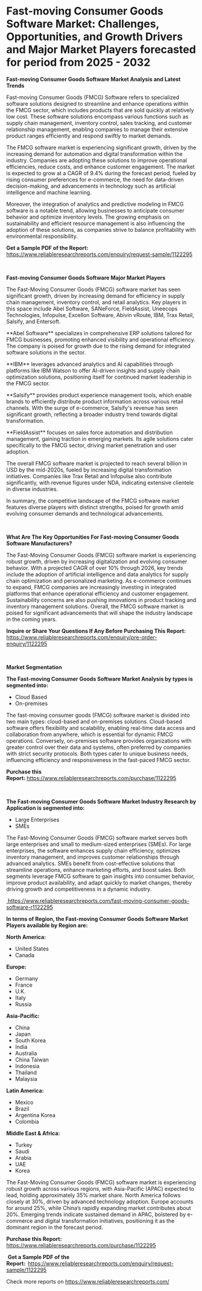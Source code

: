 <p><h1>Fast-moving Consumer Goods Software Market: Challenges, Opportunities, and Growth Drivers and Major Market Players forecasted for period from 2025 - 2032</h1></p><p><strong>Fast-moving Consumer Goods Software Market Analysis and Latest Trends</strong></p>
<p><p>Fast-moving Consumer Goods (FMCG) Software refers to specialized software solutions designed to streamline and enhance operations within the FMCG sector, which includes products that are sold quickly at relatively low cost. These software solutions encompass various functions such as supply chain management, inventory control, sales tracking, and customer relationship management, enabling companies to manage their extensive product ranges efficiently and respond swiftly to market demands.</p><p>The FMCG software market is experiencing significant growth, driven by the increasing demand for automation and digital transformation within the industry. Companies are adopting these solutions to improve operational efficiencies, reduce costs, and enhance customer engagement. The market is expected to grow at a CAGR of 9.4% during the forecast period, fueled by rising consumer preferences for e-commerce, the need for data-driven decision-making, and advancements in technology such as artificial intelligence and machine learning.</p><p>Moreover, the integration of analytics and predictive modeling in FMCG software is a notable trend, allowing businesses to anticipate consumer behavior and optimize inventory levels. The growing emphasis on sustainability and efficient resource management is also influencing the adoption of these solutions, as companies strive to balance profitability with environmental responsibility.</p></p>
<p><strong>Get a Sample PDF of the Report:&nbsp;</strong> <a href="https://www.reliableresearchreports.com/enquiry/request-sample/1122295?utm_campaign=3084&utm_medium=2&utm_source=Github&utm_content=ia&utm_term=04042025&utm_id=fast-moving-consumer-goods-software">https://www.reliableresearchreports.com/enquiry/request-sample/1122295</a></p>
<p>&nbsp;</p>
<p><strong>Fast-moving Consumer Goods Software Major Market Players</strong></p>
<p><p>The Fast-Moving Consumer Goods (FMCG) software market has seen significant growth, driven by increasing demand for efficiency in supply chain management, inventory control, and retail analytics. Key players in this space include Abel Software, SANeForce, FieldAssist, Uneecops Technologies, Infopulse, Excellon Software, Abivin vRoute, IBM, Trax Retail, Salsify, and Entersoft.</p><p>**Abel Software** specializes in comprehensive ERP solutions tailored for FMCG businesses, promoting enhanced visibility and operational efficiency. The company is poised for growth due to the rising demand for integrated software solutions in the sector.</p><p>**IBM** leverages advanced analytics and AI capabilities through platforms like IBM Watson to offer AI-driven insights and supply chain optimization solutions, positioning itself for continued market leadership in the FMCG sector.</p><p>**Salsify** provides product experience management tools, which enable brands to efficiently distribute product information across various retail channels. With the surge of e-commerce, Salsify's revenue has seen significant growth, reflecting a broader industry trend towards digital transformation.</p><p>**FieldAssist** focuses on sales force automation and distribution management, gaining traction in emerging markets. Its agile solutions cater specifically to the FMCG sector, driving market penetration and user adoption.</p><p>The overall FMCG software market is projected to reach several billion in USD by the mid-2020s, fueled by increasing digital transformation initiatives. Companies like Trax Retail and Infopulse also contribute significantly, with revenue figures under NDA, indicating extensive clientele in diverse industries.</p><p>In summary, the competitive landscape of the FMCG software market features diverse players with distinct strengths, poised for growth amid evolving consumer demands and technological advancements.</p></p>
<p>&nbsp;</p>
<p><strong>What Are The Key Opportunities For Fast-moving Consumer Goods Software Manufacturers?</strong></p>
<p><p>The Fast-Moving Consumer Goods (FMCG) software market is experiencing robust growth, driven by increasing digitalization and evolving consumer behavior. With a projected CAGR of over 10% through 2026, key trends include the adoption of artificial intelligence and data analytics for supply chain optimization and personalized marketing. As e-commerce continues to expand, FMCG companies are increasingly investing in integrated platforms that enhance operational efficiency and customer engagement. Sustainability concerns are also pushing innovations in product tracking and inventory management solutions. Overall, the FMCG software market is poised for significant advancements that will shape the industry landscape in the coming years.</p></p>
<p><strong>Inquire or Share Your Questions If Any Before Purchasing This Report:</strong> <a href="https://www.reliableresearchreports.com/enquiry/pre-order-enquiry/1122295?utm_campaign=3084&utm_medium=2&utm_source=Github&utm_content=ia&utm_term=04042025&utm_id=fast-moving-consumer-goods-software">https://www.reliableresearchreports.com/enquiry/pre-order-enquiry/1122295</a></p>
<p>&nbsp;</p>
<p><strong>Market Segmentation</strong></p>
<p><strong>The Fast-moving Consumer Goods Software Market Analysis by types is segmented into:</strong></p>
<p><ul><li>Cloud Based</li><li>On-premises</li></ul></p>
<p><p>The fast-moving consumer goods (FMCG) software market is divided into two main types: cloud-based and on-premises solutions. Cloud-based software offers flexibility and scalability, enabling real-time data access and collaboration from anywhere, which is essential for dynamic FMCG operations. Conversely, on-premises software provides organizations with greater control over their data and systems, often preferred by companies with strict security protocols. Both types cater to unique business needs, influencing efficiency and responsiveness in the fast-paced FMCG sector.</p></p>
<p><strong>Purchase this Report:&nbsp;</strong><a href="https://www.reliableresearchreports.com/purchase/1122295?utm_campaign=3084&utm_medium=2&utm_source=Github&utm_content=ia&utm_term=04042025&utm_id=fast-moving-consumer-goods-software">https://www.reliableresearchreports.com/purchase/1122295</a></p>
<p>&nbsp;</p>
<p><strong>The Fast-moving Consumer Goods Software Market Industry Research by Application is segmented into:</strong></p>
<p><ul><li>Large Enterprises</li><li>SMEs</li></ul></p>
<p><p>The Fast-Moving Consumer Goods (FMCG) software market serves both large enterprises and small to medium-sized enterprises (SMEs). For large enterprises, the software enhances supply chain efficiency, optimizes inventory management, and improves customer relationships through advanced analytics. SMEs benefit from cost-effective solutions that streamline operations, enhance marketing efforts, and boost sales. Both segments leverage FMCG software to gain insights into consumer behavior, improve product availability, and adapt quickly to market changes, thereby driving growth and competitiveness in a dynamic industry.</p></p>
<p><a href="https://www.reliableresearchreports.com/fast-moving-consumer-goods-software-r1122295?utm_campaign=3084&utm_medium=2&utm_source=Github&utm_content=ia&utm_term=04042025&utm_id=fast-moving-consumer-goods-software">&nbsp;https://www.reliableresearchreports.com/fast-moving-consumer-goods-software-r1122295</a></p>
<p><strong>In terms of Region, the Fast-moving Consumer Goods Software Market Players available by Region are:</strong></p>
<p>
    <p> <strong> North America: </strong>
        <ul>
            <li>United States</li>
            <li>Canada</li>
        </ul>
        </p> 
    <p> <strong> Europe: </strong>
        <ul>
            <li>Germany</li>
            <li>France</li>
            <li>U.K.</li>
            <li>Italy</li>
            <li>Russia</li>
        </ul>
        </p> 
    <p> <strong> Asia-Pacific: </strong>
        <ul>
            <li>China</li>
            <li>Japan</li>
            <li>South Korea</li>
            <li>India</li>
            <li>Australia</li>
            <li>China Taiwan</li>
            <li>Indonesia</li>
            <li>Thailand</li>
            <li>Malaysia</li>
        </ul>
        </p> 
    <p> <strong> Latin America: </strong>
        <ul>
            <li>Mexico</li>
            <li>Brazil</li>
            <li>Argentina Korea</li>
            <li>Colombia</li>
        </ul>
        </p> 
    <p> <strong> Middle East & Africa: </strong>
        <ul>
            <li>Turkey</li>
            <li>Saudi</li>
            <li>Arabia</li>
            <li>UAE</li>
            <li>Korea</li>
        </ul>
    </p>
    </p>
<p><p>The Fast-Moving Consumer Goods (FMCG) software market is experiencing robust growth across various regions, with Asia-Pacific (APAC) expected to lead, holding approximately 35% market share. North America follows closely at 30%, driven by advanced technology adoption. Europe accounts for around 25%, while China’s rapidly expanding market contributes about 20%. Emerging trends indicate sustained demand in APAC, bolstered by e-commerce and digital transformation initiatives, positioning it as the dominant region in the forecast period. </p></p>
<p><strong>Purchase this Report: </strong><a href="https://www.reliableresearchreports.com/purchase/1122295?utm_campaign=3084&utm_medium=2&utm_source=Github&utm_content=ia&utm_term=04042025&utm_id=fast-moving-consumer-goods-software">https://www.reliableresearchreports.com/purchase/1122295</a></p>
<p>&nbsp;<strong>Get a Sample PDF of the Report:&nbsp;&nbsp;</strong><a href="https://www.reliableresearchreports.com/enquiry/request-sample/1122295?utm_campaign=3084&utm_medium=2&utm_source=Github&utm_content=ia&utm_term=04042025&utm_id=fast-moving-consumer-goods-software">https://www.reliableresearchreports.com/enquiry/request-sample/1122295</a></p>
<p><strong></strong></p>
<p>Check more reports on <a href="https://www.reliableresearchreports.com/?utm_campaign=3084&utm_medium=2&utm_source=Github&utm_content=ia&utm_term=04042025&utm_id=fast-moving-consumer-goods-software">https://www.reliableresearchreports.com/</a></p>